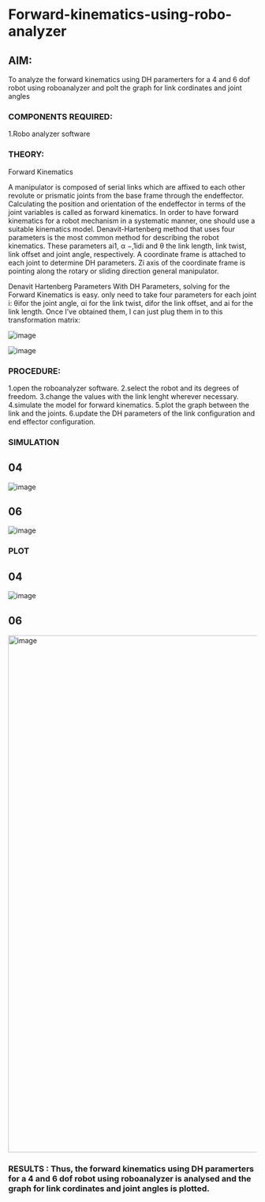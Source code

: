 # Forward-kinematics-using-robo-analyzer

## AIM: 
To analyze the forward kinematics using DH paramerters for a 4 and 6 dof robot using roboanalyzer and polt the graph for link cordinates and joint angles
### COMPONENTS REQUIRED:
1.Robo analyzer software  


### THEORY: 
  
Forward Kinematics

A manipulator is composed of serial links which are affixed to each other revolute or prismatic joints from the base frame through the endeffector. 
Calculating the position and orientation of the endeffector in terms of the joint variables is called as forward kinematics. 
In order to have forward kinematics for a robot mechanism in a systematic manner, one should use a suitable kinematics model. 
Denavit-Hartenberg method that uses four parameters is the most common method for describing the robot kinematics. 
These parameters ai1, α −,1idi and θ the link length, link twist, link offset and joint angle, respectively. 
A coordinate frame is attached to each joint to determine DH parameters. Zi axis of the coordinate frame is pointing along the rotary or sliding direction general manipulator.

Denavit Hartenberg Parameters
With DH Parameters, solving for the Forward Kinematics is easy.  only need to take four parameters for each joint 
i: θifor the joint angle, 
αi for the link twist, 
difor the link offset, and 
ai for the link length. Once I’ve obtained them, I can just plug them in to this transformation matrix:


![image](https://user-images.githubusercontent.com/36288975/170172719-ed7befc9-2894-4344-bfd5-be831bb05308.png)

 ![image](https://user-images.githubusercontent.com/36288975/170172766-b8aeb788-7fd7-4de7-b340-f04656707ebd.png)

 

### PROCEDURE:
1.open the roboanalyzer software.
2.select the robot and its degrees of freedom.
3.change the values with the link lenght wherever necessary.
4.simulate the model for forward kinematics.
5.plot the graph between the link and the joints.
6.update the DH parameters of the link configuration and end effector configuration.




### SIMULATION 
 ## 04
 ![image](https://user-images.githubusercontent.com/93427183/174300702-443e0f98-0730-4dfe-b320-987b996efab7.png)
## 06
![image](https://user-images.githubusercontent.com/93427183/174300924-78a0725b-f87b-411b-b33d-80ea75bf3b58.png)


 
 
 
 
 
 
 ### PLOT 
 ## 04
 ![image](https://user-images.githubusercontent.com/93427183/174301018-a73e9e10-44fc-4d42-b63c-0b28d89ca20f.png)
## 06
<img width="1047" alt="image" src="https://user-images.githubusercontent.com/93427183/174301130-025aeae1-5374-44e2-a240-0b6d71b870e6.png">


 
 
 
 
 

### RESULTS :  Thus, the forward kinematics using DH paramerters for a 4 and 6 dof robot using roboanalyzer is analysed and the graph for link cordinates and joint angles is plotted.
